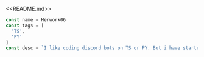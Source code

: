 <<README.md>>

```JavaScript
const name = Herwork06
const tags = [
  'TS',
  'PY'
]
const desc = `I like coding discord bots on TS or PY. But i have started coding HTML/CSS!`
```
